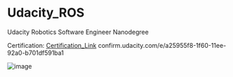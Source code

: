 # Udacity_ROS
Udacity Robotics Software Engineer Nanodegree

Certification: [Certification_Link](confirm.udacity.com/e/a25955f8-1f60-11ee-92a0-b701df591ba1) confirm.udacity.com/e/a25955f8-1f60-11ee-92a0-b701df591ba1 

![image](https://github.com/KishanBillava/Udacity_ROS/assets/84302215/f8bd429e-54fe-4320-b5a0-0b0504ab9f89)
